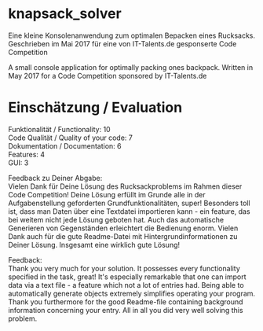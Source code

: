 # knapsack_solver  

Eine kleine Konsolenanwendung zum optimalen Bepacken eines Rucksacks. Geschrieben im Mai 2017 für eine von IT-Talents.de gesponserte Code Competition 

A small console application for optimally packing ones backpack. Written in May 2017 for a Code Competition sponsored by IT-Talents.de  

# Einschätzung / Evaluation  
Funktionalität / Functionality: 10  
Code Qualität / Quality of your code: 7  
Dokumentation / Documentation: 6  
Features: 4  
GUI: 3
   
Feedback zu Deiner Abgabe:  
Vielen Dank für Deine Lösung des Rucksackproblems im Rahmen dieser Code Competition! Deine Lösung erfüllt im Grunde alle in der Aufgabenstellung geforderten Grundfunktionalitäten, super! Besonders toll ist, dass man Daten über eine Textdatei importieren kann - ein feature, das bei weitem nicht jede Lösung geboten hat. Auch das automatische Generieren von Gegenständen erleichtert die Bedienung enorm. Vielen Dank auch für die gute Readme-Datei mit Hintergrundinformationen zu Deiner Lösung. Insgesamt eine wirklich gute Lösung!

Feedback:  
Thank you very much for your solution. It possesses every functionality specified in the task, great! It's especially remarkable that one can import data via a text file - a feature which not a lot of entries had. Being able to automatically generate objects extremely simplifies operating your program. Thank you furthermore for the good Readme-file containing background information concerning your entry. All in all you did very well solving this problem. 
